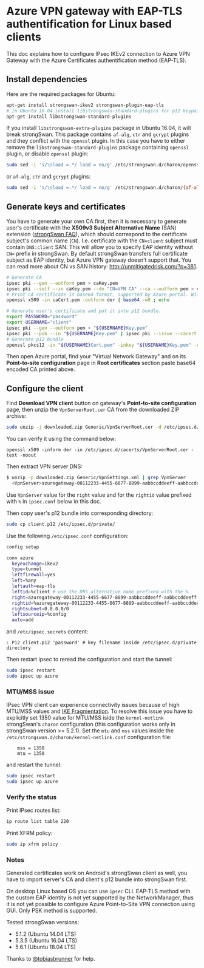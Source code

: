 # Azure VPN gateway with EAP-TLS authentification for Linux based clients

This doc explains how to configure IPsec IKEv2 connection to Azure VPN Gateway with the Azure Certificates authentification method (EAP-TLS).

## Install dependencies

Here are the required packages for Ubuntu:

```sh
apt-get install strongswan-ikev2 strongswan-plugin-eap-tls
# in Ubuntu 16.04 install libstrongswan-standard-plugins for p12 keypair container support
apt-get install libstrongswan-standard-plugins
```

If you install `libstrongswan-extra-plugins` package in Ubuntu 16.04, it will break strongSwan. This package contains `af-alg`, `ctr` and `gcrypt` plugins and they conflict with the `openssl` plugin. In this case you have to either remove the `libstrongswan-standard-plugins` package containing `openssl` plugin, or disable `openssl` plugin:

```sh
sudo sed -i 's/\sload =.*/ load = no/g' /etc/strongswan.d/charon/openssl.conf
```

or `af-alg`, `ctr` and `gcrypt` plugins:

```sh
sudo sed -i 's/\sload =.*/ load = no/g' /etc/strongswan.d/charon/{af-alg,ctr,gcrypt}.conf
```

## Generate keys and certificates

You have to generate your own CA first, then it is necessary to generate user's certificate with the **X509v3 Subject Alternative Name** (SAN) extension ([strongSwan FAQ](https://wiki.strongswan.org/projects/strongswan/wiki/FAQ#Common-Name-field-in-the-Distinguished-Name)), which should correspond to the certificate subject's common name (`CN`). I.e. certificate with the `CN=client` subject must contain `DNS:client` SAN. This will allow you to specify EAP identity without `CN=` prefix in strongSwan. By default strongSwan transfers full certificate subject as EAP identity, but Azure VPN gateway doesn't support that. You can read more about CN vs SAN history: http://unmitigatedrisk.com/?p=381.

```sh
# Generate CA
ipsec pki --gen --outform pem > caKey.pem
ipsec pki --self --in caKey.pem --dn "CN=VPN CA" --ca --outform pem > caCert.pem
# Print CA certificate in base64 format, supported by Azure portal. Will be used later in this document.
openssl x509 -in caCert.pem -outform der | base64 -w0 ; echo

# Generate user's certificate and put it into p12 bundle.
export PASSWORD="password"
export USERNAME="client"
ipsec pki --gen --outform pem > "${USERNAME}Key.pem"
ipsec pki --pub --in "${USERNAME}Key.pem" | ipsec pki --issue --cacert caCert.pem --cakey caKey.pem --dn "CN=${USERNAME}" --san "${USERNAME}" --flag clientAuth --outform pem > "${USERNAME}Cert.pem"
# Generate p12 bundle
openssl pkcs12 -in "${USERNAME}Cert.pem" -inkey "${USERNAME}Key.pem" -certfile caCert.pem -export -out "${USERNAME}.p12" -password "pass:${PASSWORD}"
```

Then open Azure portal, find your "Virtual Network Gateway" and on its **Point-to-site configuration** page in **Root certificates** section paste base64 encoded CA printed above.

## Configure the client

Find **Download VPN client** button on gateway's **Point-to-site configuration** page, then unzip the `VpnServerRoot.cer` CA from the downloaded ZIP archive:

```sh
sudo unzip -j downloaded.zip Generic/VpnServerRoot.cer -d /etc/ipsec.d/cacerts
```

You can verify it using the command below:

```
openssl x509 -inform der -in /etc/ipsec.d/cacerts/VpnServerRoot.cer -text -noout
```

Then extract VPN server DNS:

```sh
$ unzip -p downloaded.zip Generic/VpnSettings.xml | grep VpnServer
  <VpnServer>azuregateway-00112233-4455-6677-8899-aabbccddeeff-aabbccddeeff.cloudapp.net</VpnServer>
```

Use `VpnServer` value for the `right` value and for the `rightid` value prefixed with `%` in `ipsec.conf` below in this doc.

Then copy user's p12 bundle into corresponding directory:

```sh
sudo cp client.p12 /etc/ipsec.d/private/
```

Use the following `/etc/ipsec.conf` configuration:

```sh
config setup

conn azure
  keyexchange=ikev2
  type=tunnel
  leftfirewall=yes
  left=%any
  leftauth=eap-tls
  leftid=%client # use the DNS alternative name prefixed with the %
  right=azuregateway-00112233-4455-6677-8899-aabbccddeeff-aabbccddeeff.cloudapp.net # Azure VPN gateway address
  rightid=%azuregateway-00112233-4455-6677-8899-aabbccddeeff-aabbccddeeff.cloudapp.net # Azure VPN gateway address, prefixed with %
  rightsubnet=0.0.0.0/0
  leftsourceip=%config
  auto=add
```

and `/etc/ipsec.secrets` content:

```
: P12 client.p12 'password' # key filename inside /etc/ipsec.d/private directory
```

Then restart ipsec to reread the configuration and start the tunnel:

```sh
sudo ipsec restart
sudo ipsec up azure
```

### MTU/MSS issue

IPsec VPN client can experience connectivity issues because of high MTU/MSS values and [IKE Fragmentation](https://msdn.microsoft.com/en-us/library/cc233458.aspx). To resolve this issue you have to explicitly set 1350 value for MTU/MSS iside the `kernel-netlink` strongSwan's `charon` configuration (this configuration works only in strongSwan version >= 5.2.1). Set the `mtu` and `mss` values inside the `/etc/strongswan.d/charon/kernel-netlink.conf` configuration file:

```
    mss = 1350
    mtu = 1350
```

and restart the tunnel:

```sh
sudo ipsec restart
sudo ipsec up azure
```

### Verify the status

Print IPsec routes list:

```sh
ip route list table 220
```

Print XFRM policy:

```sh
sudo ip xfrm policy
```

### Notes

Generated certificates work on Android's strongSwan client as well, you have to import server's CA and client's p12 bundle into strongSwan first.

On desktop Linux based OS you can use `ipsec` CLI. EAP-TLS method with the custom EAP identity is not yet supported by the NetworkManager, thus it is not yet possible to configure Azure Point-to-Site VPN connection using GUI. Only PSK method is supported.

Tested strongSwan versions:

* 5.1.2 (Ubuntu 14.04 LTS)
* 5.3.5 (Ubuntu 16.04 LTS)
* 5.6.1 (Ubuntu 18.04 LTS)

Thanks to [@tobiasbrunner](https://github.com/tobiasbrunner) for help.
